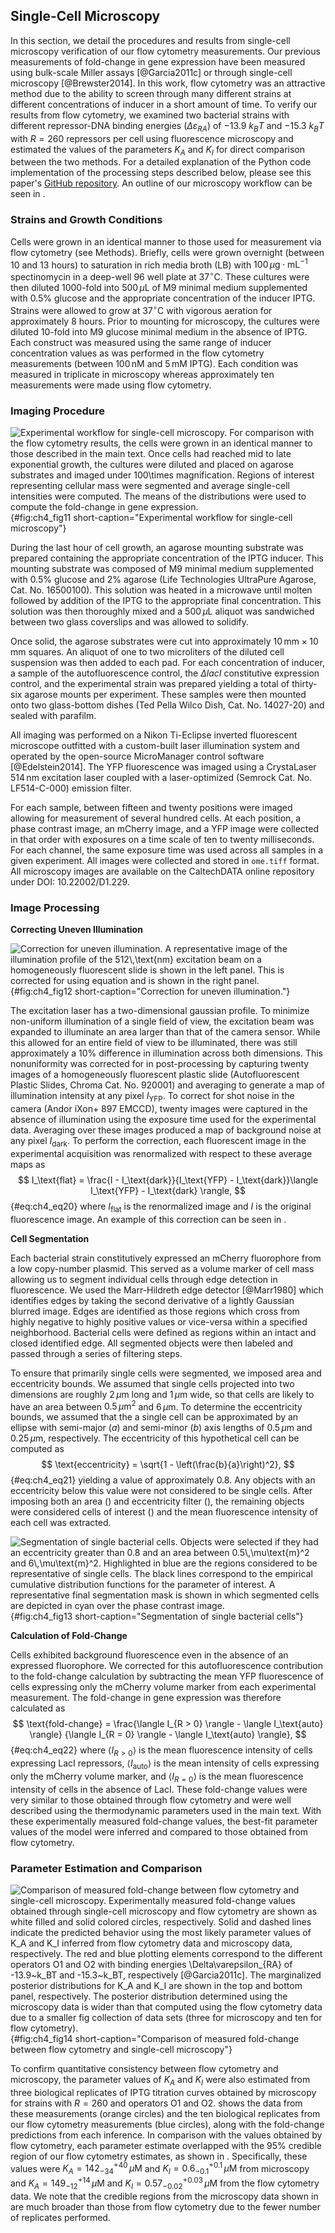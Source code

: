 ## Single-Cell Microscopy 

In this section, we detail the procedures and results from single-cell
microscopy verification of our flow cytometry measurements. Our previous
measurements of fold-change in gene expression have been measured using
bulk-scale Miller assays [@Garcia2011c] or through single-cell microscopy
[@Brewster2014]. In this work, flow cytometry was an attractive method due to
the ability to screen through many different strains at different concentrations
of inducer in a short amount of time. To verify our results from flow cytometry,
we examined two bacterial strains with different repressor-DNA binding energies
($\Delta\varepsilon_{RA}$) of $-13.9~k_BT$ and $-15.3~k_BT$ with $R = 260$
repressors per cell using fluorescence microscopy and estimated the values of
the parameters $K_A$ and $K_I$ for direct comparison between the two methods.
For a detailed explanation of the Python code implementation of the processing
steps described below, please see this paper's [GitHub
repository](https://rpgroup-pboc.github.io/mwc_induction/code/notebooks/unsupervised_gating.html).
An outline of our microscopy workflow can be seen in .

### Strains and Growth Conditions

Cells were grown in an identical manner to those used for measurement via flow
cytometry (see Methods). Briefly, cells were grown overnight (between 10 and 13
hours) to saturation in rich media broth (LB) with $100\,\mu\text{g} \cdot
\text{mL}^{-1}$ spectinomycin in a deep-well 96 well plate at $37^\circ
\text{C}$. These cultures were then diluted 1000-fold into $500\,\mu\text{L}$ of
M9 minimal medium supplemented with 0.5% glucose and the appropriate
concentration of the inducer IPTG. Strains were allowed to grow at $37^\circ
\text{C}$ with vigorous aeration for approximately 8 hours. Prior to mounting
for microscopy, the cultures were diluted 10-fold into M9 glucose minimal medium
in the absence of IPTG. Each construct was measured using the same range of
inducer concentration values as was performed in the flow cytometry measurements
(between $100\,\text{nM}$ and $5\,\text{mM}$ IPTG). Each condition was measured
in triplicate in microscopy whereas approximately ten measurements were made
using flow cytometry.

### Imaging Procedure

![**Experimental workflow for single-cell microscopy**. For comparison with the
flow cytometry results, the cells were grown in an identical manner to those
described in the main text. Once cells had reached mid to late exponential
growth, the cultures were diluted and placed on agarose substrates and imaged
under 100$\times$ magnification. Regions of interest representing cellular mass
were segmented and average single-cell intensities were computed. The means of
the distributions were used to compute the fold-change in gene
expression.](ch4_fig11){#fig:ch4_fig11 short-caption="Experimental workflow for
single-cell microscopy"}

During the last hour of cell growth, an agarose mounting substrate was prepared
containing the appropriate concentration of the IPTG inducer. This mounting
substrate was composed of M9 minimal medium supplemented with 0.5% glucose and
2% agarose (Life Technologies UltraPure Agarose, Cat. No. 16500100). This
solution was heated in a microwave until molten followed by addition of the IPTG
to the appropriate final concentration. This solution was then thoroughly mixed
and a $500\,\mu\text{L}$ aliquot was sandwiched between two glass coverslips and
was allowed to solidify.

Once solid, the agarose substrates were cut into approximately
$10\,\text{mm}\times 10\,\text{mm}$ squares. An aliquot of one to two
microliters of the diluted cell suspension was then added to each pad. For each
concentration of inducer, a sample of the autofluorescence control, the $\Delta
lacI$ constitutive expression control, and the experimental strain was prepared
yielding a total of thirty-six agarose mounts per experiment. These samples were
then mounted onto two glass-bottom dishes (Ted Pella Wilco Dish, Cat. No.
14027-20) and sealed with parafilm.

All imaging was performed on a Nikon Ti-Eclipse inverted fluorescent microscope
outfitted with a custom-built laser illumination system and operated by the
open-source MicroManager control software [@Edelstein2014]. The YFP fluorescence
was imaged using a CrystaLaser $514\,\text{nm}$ excitation laser coupled with a
laser-optimized (Semrock Cat. No. LF514-C-000) emission filter.

For each sample, between fifteen and twenty positions were imaged allowing for
measurement of several hundred cells. At each position, a phase contrast image,
an mCherry image, and a YFP image were collected in that order with exposures on
a time scale of ten to twenty milliseconds. For each channel, the same exposure
time was used across all samples in a given experiment. All images were
collected and stored in `ome.tiff` format. All microscopy images are available
on the CaltechDATA online repository under DOI: 10.22002/D1.229.

### Image Processing

**Correcting Uneven Illumination**

![**Correction for uneven illumination.** A representative image of the
illumination profile of the $512\,\text{nm}$ excitation beam on a homogeneously
fluorescent slide is shown in the left panel. This is corrected for using
equation and is shown in the right panel.](ch4_fig12){#fig:ch4_fig12
short-caption="Correction for uneven illumination."}

The excitation laser has a two-dimensional gaussian profile. To minimize
non-uniform illumination of a single field of view, the excitation beam
was expanded to illuminate an area larger than that of the camera
sensor. While this allowed for an entire field of view to be
illuminated, there was still approximately a 10% difference in
illumination across both dimensions. This nonuniformity was corrected
for in post-processing by capturing twenty images of a homogeneously
fluorescent plastic slide (Autofluorescent Plastic Slides, Chroma Cat.
No. 920001) and averaging to generate a map of illumination intensity at
any pixel $I_\text{YFP}$. To correct for shot noise in the camera (Andor
iXon+ 897 EMCCD), twenty images were captured in the absence of
illumination using the exposure time used for the experimental data.
Averaging over these images produced a map of background noise at any
pixel $I_\text{dark}$. To perform the correction, each fluorescent image
in the experimental acquisition was renormalized with respect to these
average maps as 
$$
I_\text{flat} = 
\frac{I - I_\text{dark}}{I_\text{YFP} - 
I_\text{dark}}\langle I_\text{YFP} - I_\text{dark} \rangle,
$${#eq:ch4_eq20}
where $I_\text{flat}$ is the renormalized image and $I$ is the original
fluorescence image. An example of this correction can be seen in .

**Cell Segmentation**

Each bacterial strain constitutively expressed an mCherry fluorophore from a low
copy-number plasmid. This served as a volume marker of cell mass allowing us to
segment individual cells through edge detection in fluorescence. We used the
Marr-Hildreth edge detector [@Marr1980] which identifies edges by taking the
second derivative of a lightly Gaussian blurred image. Edges are identified as
those regions which cross from highly negative to highly positive values or
vice-versa within a specified neighborhood. Bacterial cells were defined as
regions within an intact and closed identified edge. All segmented objects were
then labeled and passed through a series of filtering steps.

To ensure that primarily single cells were segmented, we imposed area and
eccentricity bounds. We assumed that single cells projected into two dimensions
are roughly $2\,\mu\text{m}$ long and $1\,\mu\text{m}$ wide, so that cells are
likely to have an area between $0.5\,\mu\text{m}^2$ and $6\,\mu\text{m}$. To
determine the eccentricity bounds, we assumed that the a single cell can be
approximated by an ellipse with semi-major ($a$) and semi-minor ($b$) axis
lengths of $0.5\,\mu\text{m}$ and $0.25\,\mu\text{m}$, respectively. The
eccentricity of this hypothetical cell can be computed as
$$
\text{eccentricity} = \sqrt{1 - \left(\frac{b}{a}\right)^2},
$${#eq:ch4_eq21}
yielding a value of approximately 0.8. Any objects with an eccentricity below
this value were not considered to be single cells. After imposing both an area
() and eccentricity filter (), the remaining objects were considered cells of
interest () and the mean fluorescence intensity of each cell was extracted.

![**Segmentation of single bacterial cells.** Objects were selected if they had
an eccentricity greater than 0.8 and an area between $0.5\,\mu\text{m}^2$ and
$6\,\mu\text{m}^2$. Highlighted in blue are the regions considered to be
representative of single cells. The black lines correspond to the empirical
cumulative distribution functions for the parameter of interest. A
representative final segmentation mask is shown in which segmented cells are
depicted in cyan over the phase contrast image.](ch4_fig13){#fig:ch4_fig13
short-caption="Segmentation of single bacterial cells"}

**Calculation of Fold-Change**

Cells exhibited background fluorescence even in the absence of an expressed
fluorophore. We corrected for this autofluorescence contribution to the
fold-change calculation by subtracting the mean YFP fluorescence of cells
expressing only the mCherry volume marker from each experimental measurement.
The fold-change in gene expression was therefore calculated as
$$
\text{fold-change} = 
\frac{\langle I_{R > 0} \rangle - \langle I_\text{auto} \rangle}
{\langle I_{R = 0} \rangle - \langle I_\text{auto} \rangle},
$${#eq:ch4_eq22}
where $\langle I_{R > 0}\rangle$ is the mean fluorescence intensity of cells
expressing LacI repressors, $\langle I_\text{auto}\rangle$ is the mean intensity
of cells expressing only the mCherry volume marker, and $\langle I_{R =
0}\rangle$ is the mean fluorescence intensity of cells in the absence of LacI.
These fold-change values were very similar to those obtained through flow
cytometry and were well described using the thermodynamic parameters used in the
main text. With these experimentally measured fold-change values, the best-fit
parameter values of the model were inferred and compared to those obtained from
flow cytometry.

### Parameter Estimation and Comparison

![**Comparison of measured fold-change between flow cytometry and single-cell
microscopy.** Experimentally measured fold-change values obtained through
single-cell microscopy and flow cytometry are shown as white filled and solid
colored circles, respectively. Solid and dashed lines indicate the predicted
behavior using the most likely parameter values of $K_A$ and $K_I$ inferred from
flow cytometry data and microscopy data, respectively. The red and blue plotting
elements correspond to the different operators O1 and O2 with binding energies
$\Delta\varepsilon_{RA}$ of $-13.9~k_BT$ and $-15.3~k_BT$, respectively
[@Garcia2011c]. The marginalized posterior distributions for $K_A$ and $K_I$ are
shown in the top and bottom panel, respectively. The posterior distribution
determined using the microscopy data is wider than that computed using the flow
cytometry data due to a smaller fig collection of data sets (three for
microscopy and ten for flow cytometry).](ch4_fig14){#fig:ch4_fig14
short-caption="Comparison of measured fold-change between flow cytometry and
single-cell microscopy"}

To confirm quantitative consistency between flow cytometry and microscopy, the
parameter values of $K_A$ and $K_I$ were also estimated from three biological
replicates of IPTG titration curves obtained by microscopy for strains with
$R=260$ and operators O1 and O2. shows the data from these measurements (orange
circles) and the ten biological replicates from our flow cytometry measurements
(blue circles), along with the fold-change predictions from each inference. In
comparison with the values obtained by flow cytometry, each parameter estimate
overlapped with the 95% credible region of our flow cytometry estimates, as
shown in . Specifically, these values were $K_A=142^{+40}_{-34}\,\mu\text{M}$
and $K_I=0.6^{+0.1}_{-0.1}\,\mu\text{M}$ from microscopy and $K_A =
149^{+14}_{-12}\,\mu\text{M}$ and $K_I = 0.57^{+0.03}_{-0.02}\,\mu\text{M}$ from
the flow cytometry data. We note that the credible regions from the microscopy
data shown in are much broader than those from flow cytometry due to the fewer
number of replicates performed.
